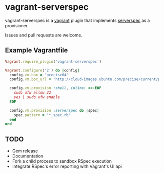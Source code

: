 # vagrant-serverspec

vagrant-serverspec is a [vagrant](http://vagrantup.com) plugin that implements
[serverspec](http://serverspec.org) as a provisioner.

Issues and pull requests are welcome.

## Example Vagrantfile

```ruby
Vagrant.require_plugin('vagrant-serverspec')

Vagrant.configure('2') do |config|
  config.vm.box = 'precise64'
  config.vm.box_url = 'http://cloud-images.ubuntu.com/precise/current/precise-server-cloudimg-vagrant-amd64-disk1.box'

  config.vm.provision :shell, inline: <<-EOF
    sudo ufw allow 22
    yes | sudo ufw enable
  EOF

  config.vm.provision :serverspec do |spec|
    spec.pattern = '*_spec.rb'
  end
end
```

## TODO

* Gem release
* Documentation
* Fork a child process to sandbox RSpec execution
* Integrate RSpec's error reporting with Vagrant's UI api
